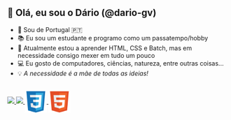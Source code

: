 ## 👋 Olá, eu sou o Dário (@dario-gv)
- 📍 Sou de Portugal 🇵🇹
- 📚 Eu sou um estudante e programo como um passatempo/hobby
- 🌱 Atualmente estou a aprender HTML, CSS e Batch, mas em necessidade consigo mexer em tudo um pouco
- 💻 Eu gosto de computadores, ciências, natureza, entre outras coisas...
- 💡 *A necessidade é a mãe de todas as ideias!*

<div align="center" style="display: inline;">
    <a href="https://github.com/dario-gv">
        <img style="display: inline;" height="150em" src="https://github-readme-stats.vercel.app/api?username=dario-gv&show_icons=true&theme=dark">
        <img style="display: inline;" height="150em" src="https://github-readme-stats.vercel.app/api/top-langs/?username=dario-gv&layout=compact&theme=dark">
    </a>
</div>

<div style="display: inline-block;">
  <br>
  <a href="https://github.com/dario-gv">
    <img align="center" alt="CSS" widht="60" height="50" src="https://raw.githubusercontent.com/devicons/devicon/master/icons/css3/css3-original.svg">
    <img align="center" alt="HTML" widht="60" height="50" src="https://raw.githubusercontent.com/devicons/devicon/master/icons/html5/html5-original.svg">
  </a>
</div>
